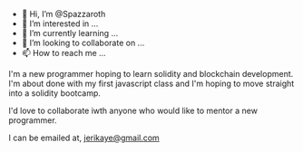- 👋 Hi, I’m @Spazzaroth
- 👀 I’m interested in ...
- 🌱 I’m currently learning ...
- 💞️ I’m looking to collaborate on ...
- 📫 How to reach me ...

I'm a new programmer hoping to learn solidity and blockchain development.
I'm about done with my first javascript class and I'm hoping to move straight into a solidity bootcamp.

I'd love to collaborate iwth anyone who would like to mentor a new programmer.

I can be emailed at, jerikaye@gmail.com
